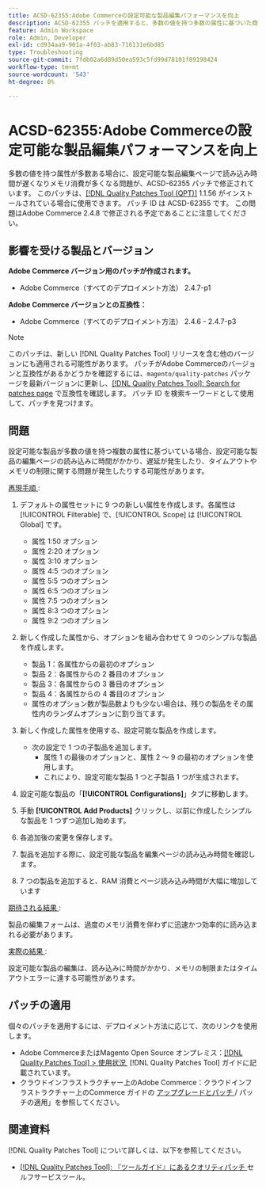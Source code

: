 ```yaml
---
title: ACSD-62355:Adobe Commerceの設定可能な製品編集パフォーマンスを向上
description: ACSD-62355 パッチを適用すると、多数の値を持つ多数の属性に基づいた商品が、設定可能な商品編集ページの読み込みに時間がかかる、Adobe Commerceの問題を修正できます。
feature: Admin Workspace
role: Admin, Developer
exl-id: cd934aa9-901a-4f03-ab83-716131e6bd85
type: Troubleshooting
source-git-commit: 7fdb02a6d89d50ea593c5fd99d78101f89198424
workflow-type: tm+mt
source-wordcount: '543'
ht-degree: 0%

---
```


# ACSD-62355:Adobe Commerceの設定可能な製品編集パフォーマンスを向上

多数の値を持つ属性が多数ある場合に、設定可能な製品編集ページで読み込み時間が遅くなりメモリ消費が多くなる問題が、ACSD-62355 パッチで修正されています。 このパッチは、[[!DNL Quality Patches Tool (QPT)]](/help/tools/quality-patches-tool/quality-patches-tool-to-self-serve-quality-patches.md) 1.1.56 がインストールされている場合に使用できます。 パッチ ID は ACSD-62355 です。 この問題はAdobe Commerce 2.4.8 で修正される予定であることに注意してください。

## 影響を受ける製品とバージョン

**Adobe Commerce バージョン用のパッチが作成されます。**

* Adobe Commerce（すべてのデプロイメント方法） 2.4.7-p1

**Adobe Commerce バージョンとの互換性：**

* Adobe Commerce（すべてのデプロイメント方法） 2.4.6 - 2.4.7-p3

>[!NOTE]
>
>このパッチは、新しい [!DNL Quality Patches Tool] リリースを含む他のバージョンにも適用される可能性があります。 パッチがAdobe Commerceのバージョンと互換性があるかどうかを確認するには、`magento/quality-patches` パッケージを最新バージョンに更新し、[[!DNL Quality Patches Tool]: Search for patches page](https://experienceleague.adobe.com/tools/commerce-quality-patches/index.html?lang=ja) で互換性を確認します。 パッチ ID を検索キーワードとして使用して、パッチを見つけます。

## 問題

設定可能な製品が多数の値を持つ複数の属性に基づいている場合、設定可能な製品の編集ページの読み込みに時間がかかり、遅延が発生したり、タイムアウトやメモリの制限に関する問題が発生したりする可能性があります。

<u> 再現手順 </u>:

1. デフォルトの属性セットに 9 つの新しい属性を作成します。各属性は [!UICONTROL Filterable] で、[!UICONTROL Scope] は [!UICONTROL Global] です。
   * 属性 1:50 オプション
   * 属性 2:20 オプション
   * 属性 3:10 オプション
   * 属性 4:5 つのオプション
   * 属性 5:5 つのオプション
   * 属性 6:5 つのオプション
   * 属性 7:5 つのオプション
   * 属性 8:3 つのオプション
   * 属性 9:2 つのオプション

1. 新しく作成した属性から、オプションを組み合わせて 9 つのシンプルな製品を作成します。
   * 製品 1：各属性からの最初のオプション
   * 製品 2：各属性からの 2 番目のオプション
   * 製品 3：各属性からの 3 番目のオプション
   * 製品 4：各属性からの 4 番目のオプション
   * 属性のオプション数が製品数よりも少ない場合は、残りの製品をその属性内のランダムオプションに割り当てます。

1. 新しく作成した属性を使用する、設定可能な製品を作成します。
   * 次の設定で 1 つの子製品を追加します。
      * 属性 1 の最後のオプションと、属性 2 ～ 9 の最初のオプションを使用します。
      * これにより、設定可能な製品 1 つと子製品 1 つが生成されます。
1. 設定可能な製品の「**[!UICONTROL Configurations]**」タブに移動します。
1. 手動 **[!UICONTROL Add Products]** クリックし、以前に作成したシンプルな製品を 1 つずつ追加し始めます。
1. 各追加後の変更を保存します。
1. 製品を追加する際に、設定可能な製品を編集ページの読み込み時間を確認します。
1. 7 つの製品を追加すると、RAM 消費とページ読み込み時間が大幅に増加しています

<u> 期待される結果 </u>:

製品の編集フォームは、過度のメモリ消費を伴わずに迅速かつ効率的に読み込まれる必要があります。

<u> 実際の結果 </u>:

設定可能な製品の編集は、読み込みに時間がかかり、メモリの制限またはタイムアウトエラーに達する可能性があります。

## パッチの適用

個々のパッチを適用するには、デプロイメント方法に応じて、次のリンクを使用します。

* Adobe CommerceまたはMagento Open Source オンプレミス：[[!DNL Quality Patches Tool] > 使用状況 &#x200B;](/help/tools/quality-patches-tool/usage.md) [!DNL Quality Patches Tool] ガイドに記載されています。
* クラウドインフラストラクチャー上のAdobe Commerce：クラウドインフラストラクチャー上のCommerce ガイドの [&#x200B; アップグレードとパッチ &#x200B;](https://experienceleague.adobe.com/docs/commerce-cloud-service/user-guide/develop/upgrade/apply-patches.html?lang=ja)/ パッチの適用」を参照してください。

## 関連資料

[!DNL Quality Patches Tool] について詳しくは、以下を参照してください。

* [[!DNL Quality Patches Tool]: 『ツールガイド』にあるクオリティパッチ &#x200B;](/help/tools/quality-patches-tool/quality-patches-tool-to-self-serve-quality-patches.md) セルフサービスツール。
